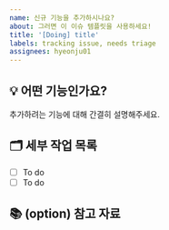 ```yaml
---
name: 신규 기능을 추가하시나요?
about: 그러면 이 이슈 템플릿을 사용하세요!
title: '[Doing] title'
labels: tracking issue, needs triage
assignees: hyeonju01
---
```


## 💡 어떤 기능인가요?
추가하려는 기능에 대해 간결히 설명해주세요.

## 🗂️ 세부 작업 목록
- [ ] To do 
- [ ] To do

## 📚 (option) 참고 자료
